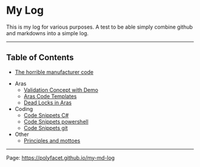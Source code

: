 # My Log
This is my log for various purposes.
A test to be able simply combine github and markdowns into a simple log.

---
## Table of Contents
* [The horrible manufacturer code](./Programming/BadCode/ManufacturerCode.md)
<!--* [Requirements, specifications and implementation](./Software/Requirements/Requirements_Spec_Code.md) -->
* Aras
   * [Validation Concept with Demo](Aras/ValidationConcept.md)
   * [Aras Code Templates](Aras/ArasCodeTemplates.md)
   * [Dead Locks in Aras](Aras/ArasDeadLock.md)
* Coding
   * [Code Snippets C#](Programming/CodeSnippetsCSharp.md)
   * [Code Snippets powershell](Programming/CodeSnippetsGitPowerShell.md)
   * [Code Snippets git](Programming/CodeSnippetsGit.md)
* Other
  * [Principles and mottoes](Other/Principles.md)

  
  
---

Page: <https://polyfacet.github.io/my-md-log>

